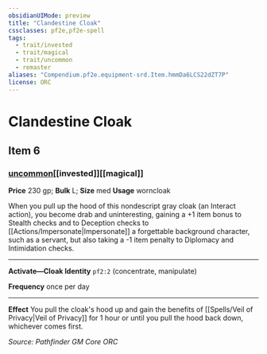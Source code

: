 ```yaml
---
obsidianUIMode: preview
title: "Clandestine Cloak"
cssclasses: pf2e,pf2e-spell
tags:
  - trait/invested
  - trait/magical
  - trait/uncommon
  - remaster
aliases: "Compendium.pf2e.equipment-srd.Item.hmmDa6LCS22dZT7P"
license: ORC
---
```

# Clandestine Cloak
## Item 6
### [uncommon](uncommon "Uncommon Rarity Trait")[[invested]][[magical]]


**Price** 230 gp; 
**Bulk** L; **Size** med
**Usage** worncloak

When you pull up the hood of this nondescript gray cloak (an Interact action), you become drab and uninteresting, gaining a +1 item bonus to Stealth checks and to Deception checks to [[Actions/Impersonate|Impersonate]] a forgettable background character, such as a servant, but also taking a -1 item penalty to Diplomacy and Intimidation checks.

* * *

**Activate—Cloak Identity** `pf2:2` (concentrate, manipulate)

**Frequency** once per day

* * *

**Effect** You pull the cloak's hood up and gain the benefits of [[Spells/Veil of Privacy|Veil of Privacy]] for 1 hour or until you pull the hood back down, whichever comes first.

*Source: Pathfinder GM Core*
*ORC*